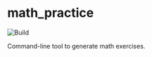 # math_practice
![Build](https://github.com/louis-hildebrand/math_practice/actions/workflows/main.yml/badge.svg)

Command-line tool to generate math exercises.
